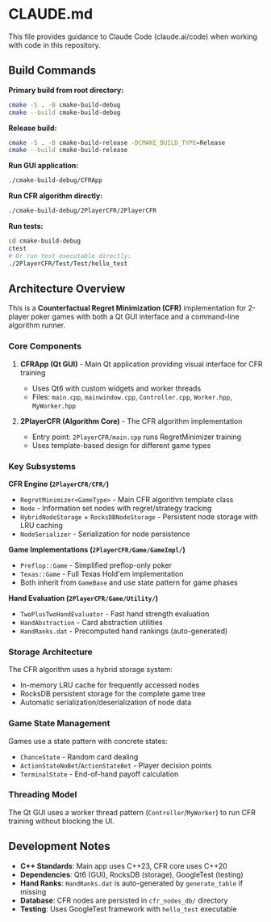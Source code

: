 # CLAUDE.md

This file provides guidance to Claude Code (claude.ai/code) when working with code in this repository.

## Build Commands

**Primary build from root directory:**
```bash
cmake -S . -B cmake-build-debug
cmake --build cmake-build-debug
```

**Release build:**
```bash
cmake -S . -B cmake-build-release -DCMAKE_BUILD_TYPE=Release
cmake --build cmake-build-release
```

**Run GUI application:**
```bash
./cmake-build-debug/CFRApp
```

**Run CFR algorithm directly:**
```bash
./cmake-build-debug/2PlayerCFR/2PlayerCFR
```

**Run tests:**
```bash
cd cmake-build-debug
ctest
# Or run test executable directly:
./2PlayerCFR/Test/Test/hello_test
```

## Architecture Overview

This is a **Counterfactual Regret Minimization (CFR)** implementation for 2-player poker games with both a Qt GUI interface and a command-line algorithm runner.

### Core Components

1. **CFRApp (Qt GUI)** - Main Qt application providing visual interface for CFR training
   - Uses Qt6 with custom widgets and worker threads
   - Files: `main.cpp`, `mainwindow.cpp`, `Controller.cpp`, `Worker.hpp`, `MyWorker.hpp`

2. **2PlayerCFR (Algorithm Core)** - The CFR algorithm implementation
   - Entry point: `2PlayerCFR/main.cpp` runs RegretMinimizer training
   - Uses template-based design for different game types

### Key Subsystems

**CFR Engine (`2PlayerCFR/CFR/`)**
- `RegretMinimizer<GameType>` - Main CFR algorithm template class
- `Node` - Information set nodes with regret/strategy tracking
- `HybridNodeStorage` + `RocksDBNodeStorage` - Persistent node storage with LRU caching
- `NodeSerializer` - Serialization for node persistence

**Game Implementations (`2PlayerCFR/Game/GameImpl/`)**
- `Preflop::Game` - Simplified preflop-only poker
- `Texas::Game` - Full Texas Hold'em implementation
- Both inherit from `GameBase` and use state pattern for game phases

**Hand Evaluation (`2PlayerCFR/Game/Utility/`)**
- `TwoPlusTwoHandEvaluator` - Fast hand strength evaluation
- `HandAbstraction` - Card abstraction utilities
- `HandRanks.dat` - Precomputed hand rankings (auto-generated)

### Storage Architecture

The CFR algorithm uses a hybrid storage system:
- In-memory LRU cache for frequently accessed nodes
- RocksDB persistent storage for the complete game tree
- Automatic serialization/deserialization of node data

### Game State Management

Games use a state pattern with concrete states:
- `ChanceState` - Random card dealing
- `ActionStateNoBet`/`ActionStateBet` - Player decision points  
- `TerminalState` - End-of-hand payoff calculation

### Threading Model

The Qt GUI uses a worker thread pattern (`Controller`/`MyWorker`) to run CFR training without blocking the UI.

## Development Notes

- **C++ Standards**: Main app uses C++23, CFR core uses C++20
- **Dependencies**: Qt6 (GUI), RocksDB (storage), GoogleTest (testing)
- **Hand Ranks**: `HandRanks.dat` is auto-generated by `generate_table` if missing
- **Database**: CFR nodes are persisted in `cfr_nodes_db/` directory
- **Testing**: Uses GoogleTest framework with `hello_test` executable